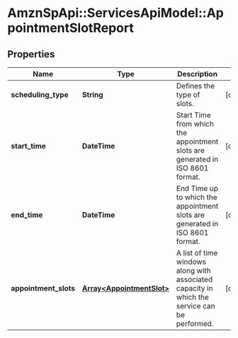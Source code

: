 # AmznSpApi::ServicesApiModel::AppointmentSlotReport

## Properties
Name | Type | Description | Notes
------------ | ------------- | ------------- | -------------
**scheduling_type** | **String** | Defines the type of slots. | [optional] 
**start_time** | **DateTime** | Start Time from which the appointment slots are generated in ISO 8601 format. | [optional] 
**end_time** | **DateTime** | End Time up to which the appointment slots are generated in ISO 8601 format. | [optional] 
**appointment_slots** | [**Array&lt;AppointmentSlot&gt;**](AppointmentSlot.md) | A list of time windows along with associated capacity in which the service can be performed. | [optional] 

